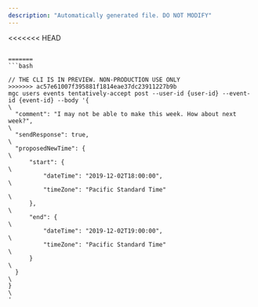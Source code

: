 ```yaml
---
description: "Automatically generated file. DO NOT MODIFY"
---
```


<<<<<<< HEAD
```cli

=======
```bash

// THE CLI IS IN PREVIEW. NON-PRODUCTION USE ONLY
>>>>>>> ac57e61007f395881f1814eae37dc23911227b9b
mgc users events tentatively-accept post --user-id {user-id} --event-id {event-id} --body '{\
  "comment": "I may not be able to make this week. How about next week?",\
  "sendResponse": true,\
  "proposedNewTime": {\
      "start": { \
          "dateTime": "2019-12-02T18:00:00", \
          "timeZone": "Pacific Standard Time" \
      }, \
      "end": { \
          "dateTime": "2019-12-02T19:00:00", \
          "timeZone": "Pacific Standard Time" \
      }     \
  }\
}\
'

```
